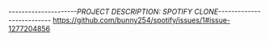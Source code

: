 *---------------------PROJECT DESCRIPTION: SPOTIFY CLONE--------------------------*
https://github.com/bunny254/spotify/issues/1#issue-1277204856